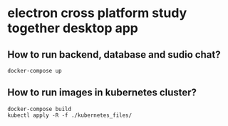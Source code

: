 # electron cross platform study together desktop app

## How to run backend, database and sudio chat?

```
docker-compose up
```

## How to run images in kubernetes cluster?

```
docker-compose build
kubectl apply -R -f ./kubernetes_files/
```
